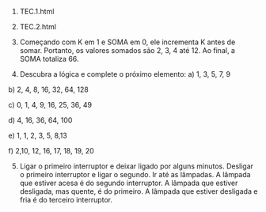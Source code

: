1) TEC.1.html

2) TEC.2.html

3) Começando com K em 1 e SOMA em 0, ele incrementa K antes de somar. Portanto, os valores somados são 2, 3, 4 até 12. Ao final, a SOMA totaliza 66.

4) Descubra a lógica e complete o próximo elemento:
a) 1, 3, 5, 7, 9

b) 2, 4, 8, 16, 32, 64, 128

c) 0, 1, 4, 9, 16, 25, 36, 49

d) 4, 16, 36, 64, 100

e) 1, 1, 2, 3, 5, 8,13

f) 2,10, 12, 16, 17, 18, 19, 20

5) Ligar o primeiro interruptor e deixar ligado por alguns minutos.
   Desligar o primeiro interruptor e ligar o segundo.
   Ir até as lâmpadas.
   A lâmpada que estiver acesa é do segundo interruptor. A lâmpada que estiver desligada, mas quente, é do primeiro. A lâmpada que estiver desligada e fria é do terceiro interruptor. 
